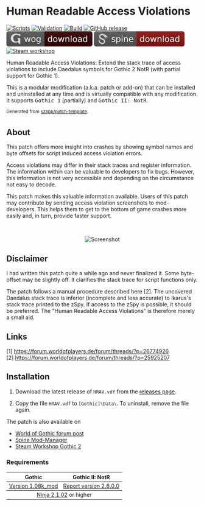 # Human Readable Access Violations

[![Scripts](https://github.com/szapp/HRAV/actions/workflows/scripts.yml/badge.svg)](https://github.com/szapp/HRAV/actions/workflows/scripts.yml)
[![Validation](https://github.com/szapp/HRAV/actions/workflows/validation.yml/badge.svg)](https://github.com/szapp/HRAV/actions/workflows/validation.yml)
[![Build](https://github.com/szapp/HRAV/actions/workflows/build.yml/badge.svg)](https://github.com/szapp/HRAV/actions/workflows/build.yml)
[![GitHub release](https://img.shields.io/github/v/release/szapp/HRAV.svg)](https://github.com/szapp/HRAV/releases/latest)  
[![World of Gothic](https://raw.githubusercontent.com/szapp/patch-template/main/.github/actions/initialization/badges/wog.svg)](https://forum.worldofplayers.de/forum/threads/?p=26774926)
[![Spine](https://raw.githubusercontent.com/szapp/patch-template/main/.github/actions/initialization/badges/spine.svg)](https://clockwork-origins.com/spine)
[![Steam workshop](https://img.shields.io/badge/steam-workshop-2a3f5a?logo=steam&labelColor=1b2838)](https://steamcommunity.com/sharedfiles/filedetails/?id=2787341517)

Human Readable Access Violations: Extend the stack trace of access violations to include Daedalus symbols for Gothic 2 NotR (with partial support for Gothic 1).

This is a modular modification (a.k.a. patch or add-on) that can be installed and uninstalled at any time and is virtually compatible with any modification.
It supports <kbd>Gothic 1</kbd> (partially) and <kbd>Gothic II: NotR</kbd>.

<sup>Generated from [szapp/patch-template](https://github.com/szapp/patch-template).</sup>

## About

This patch offers more insight into crashes by showing symbol names and byte offsets for script induced access violation errors.

Access violations may differ in their stack traces and register information.
The information within can be valuable to developers to fix bugs.
However, this information is not very accessible and depending on the circumstance not easy to decode.

This patch makes this valuable information available.
Users of this patch may contribute by sending access violation screenshots to mod-developers.
This helps them to get to the bottom of game crashes more easily and, in turn, provide faster support.

&nbsp;

<div align="center">
<img src="https://github.com/szapp/HRAV/assets/20203034/03f04331-af9e-4471-a532-370fc2df1933" alt="Screenshot" />
</div>

## Disclaimer

I had written this patch quite a while ago and never finalized it.
Some byte-offset may be slightly off.
It clarifies the stack trace for script functions only.

The patch follows a manual procedure described here [2].
The uncovered Daedalus stack trace is inferior (incomplete and less accurate) to Ikarus's stack trace printed to the zSpy.
If access to the zSpy is possible, it should be preferred. The "Human Readable Access Violations" is therefore merely a small aid.

## Links

[1] https://forum.worldofplayers.de/forum/threads/?p=26774926  
[2] https://forum.worldofplayers.de/forum/threads/?p=25925207

## Installation

1. Download the latest release of `HRAV.vdf` from the [releases page](https://github.com/szapp/HRAV/releases/latest).

2. Copy the file `HRAV.vdf` to `[Gothic]\Data\`. To uninstall, remove the file again.

The patch is also available on
- [World of Gothic forum post](https://forum.worldofplayers.de/forum/threads/?p=26774926)
- [Spine Mod-Manager](https://clockwork-origins.com/spine/)
- [Steam Workshop Gothic 2](https://steamcommunity.com/sharedfiles/filedetails/?id=2787341517)

### Requirements

<table><thead><tr><th>Gothic</th><th>Gothic II: NotR</th></tr></thead>
<tbody><tr><td><a href="https://www.worldofgothic.de/dl/download_34.htm">Version 1.08k_mod</a></td><td><a href="https://www.worldofgothic.de/dl/download_278.htm">Report version 2.6.0.0</a></td></tr></tbody>
<tbody><tr><td colspan="2" align="center"><a href="https://github.com/szapp/Ninja/wiki#wiki-content">Ninja 2.1.02</a> or higher</td></tr></tbody></table>

<!--

If you are interested in writing your own patch, please do not copy this patch!
Instead refer to the PATCH TEMPLATE to build a foundation that is customized to your needs!
The patch template can found at https://github.com/szapp/patch-template.

-->
